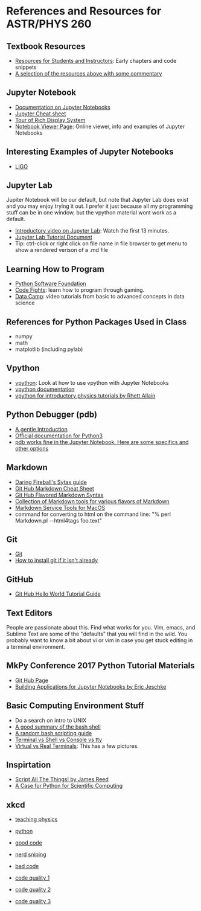 References and Resources for ASTR/PHYS 260
==========================================

Textbook Resources
------------------

- [Resources for Students and Instructors](http://www-personal.umich.edu/~mejn/cp/): Early chapters and code snippets
- [A selection of the resources above with some commentary](http://www-personal.umich.edu/~mejn/computational-physics/)

Jupyter Notebook 
----------------

- [Documentation on Jupyter Notebooks](https://jupyter-notebook.readthedocs.io/en/stable/notebook.html)
- [Jupyter Cheat sheet](https://www.cheatography.com/weidadeyue/cheat-sheets/jupyter-notebook/pdf/)
- [Tour of Rich Display System](http://nbviewer.jupyter.org/github/ipython/ipython/blob/2.x/examples/Notebook/Display%20System.ipynb)
- [Notebook Viewer Page](https://nbviewer.jupyter.org): Online viewer, info and examples of Jupyter Notebooks

Interesting Examples of Jupyter Notebooks
-----------------------------------------

- [LIGO](https://losc.ligo.org/tutorials/)

Jupyter Lab
-----------

Jupiter Notebook will be our default, but note that Jupyter Lab does exist and you may enjoy trying it out. I prefer it just because all my programming stuff can be in one window, but the vpython material wont work as a default.

- [Introductory video on Jupyter Lab](https://www.youtube.com/watch?list=PLYx7XA2nY5Gf37zYZMw6OqGFRPjB1jCy6&time_continue=2&v=Ejh0ftSjk6g): Watch the first 13 minutes.
- [Jupyter Lab Tutorial Document](http://jupyterlab-tutorial.readthedocs.io/en/latest/index.html)
- Tip: ctrl-click or right click on file name in file browser to get menu to show a rendered verison of a .md file

Learning How to Program
------------------------

- [Python Software Foundation](https://www.python.org)
- [Code Fights](https://codefights.com): learn how to program through gaming.
- [Data Camp](https://www.datacamp.com): video tutorials from basic to advanced concepts in data science

References for Python Packages Used in Class
---------------------------------------------

- numpy
- math
- matplotlib (including pylab)

Vpython
-------

- [vpython](http://vpython.org): Look at how to use vpython with Jupyter Notebooks
- [vpython documentation](http://www.glowscript.org/docs/VPythonDocs/index.html)
- [vpython for introductory physics tutorials by Rhett Allain](https://phys221.wordpress.com/vpython-tutorials/)

Python Debugger (pdb)
---------------

- [A gentle Introduction](https://pythonconquerstheuniverse.wordpress.com/2009/09/10/debugging-in-python/)
- [Official documentation for Python3](https://docs.python.org/3/library/pdb.html)
- [pdb works fine in the Jupyter Notebook. Here are some specifics and other options](https://davidhamann.de/2017/04/22/debugging-jupyter-notebooks/)

Markdown
--------

- [Daring Fireball's Sytax guide](https://daringfireball.net/projects/markdown/syntax)
- [Git Hub Markdown Cheat Sheet](https://github.com/adam-p/markdown-here/wiki/Markdown-Cheatsheet)
- [Git Hub Flavored Markdown Syntax](https://help.github.com/articles/basic-writing-and-formatting-syntax/)
- [Collection of Markdown tools for various flavors of Markdown](https://github.com/mundimark/awesome-markdown)
- [Markdown Service Tools for MacOS](http://brettterpstra.com/projects/markdown-service-tools/)
- command for converting to html on the command line: "% perl Markdown.pl --html4tags foo.text"

Git
---

- [Git](https://git-scm.com)
- [How to install git if it isn't already](https://git-scm.com/book/en/v2/Getting-Started-Installing-Git)


GitHub
------

- [Git Hub Hello World Tutorial Guide](https://guides.github.com/activities/hello-world/)

Text Editors
------------

People are passionate about this. Find what works for you. Vim, emacs, and Sublime Text are some of the "defaults" that you will find in the wild. You probably want to know a bit about vi or vim in case you get stuck editing in a terminal environment. 

MkPy Conference 2017 Python Tutorial Materials
----------------------------------------------

- [Git Hub Page](https://github.com/MkPy/python-tutorial)
- [Building Applications for Jupyter Notebooks by Eric Jeschke](https://gist.github.com/ejeschke/f6f6857b709a9f36d89ff3a5dbd31624)

Basic Computing Environment Stuff
---------------------------------

- Do a search on intro to UNIX
- [A good summary of the bash shell](http://cs.lmu.edu/~ray/notes/bash/)
- [A random bash scripting guide](http://tldp.org/LDP/abs/html/why-shell.html)
- [Terminal vs Shell vs Console vs tty](https://unix.stackexchange.com/questions/4126/what-is-the-exact-difference-between-a-terminal-a-shell-a-tty-and-a-con)
- [Virtual vs Real Terminals](https://askubuntu.com/questions/14284/why-is-a-virtual-terminal-virtual-and-what-why-where-is-the-real-terminal): This has a few pictures.


Inspirtation
------------

- [Script All The Things! by James Reed](https://www.youtube.com/watch?v=Ujc1TmzzORg&feature=youtu.be&t=5m30s)
- [A Case for Python for Scientific Computing](https://www.datacamp.com/community/blog/python-scientific-computing-case)

xkcd
-----

- [teaching physics](https://xkcd.com/895/)
- [python](https://xkcd.com/353/)
- [good code](https://xkcd.com/844/)

- [nerd sniping](https://xkcd.com/356/)

- [bad code](https://xkcd.com/1926/)
- [code quality 1](https://xkcd.com/1513/)
- [code quality 2](https://xkcd.com/1695/)
- [code quality 3](https://xkcd.com/1833/)

